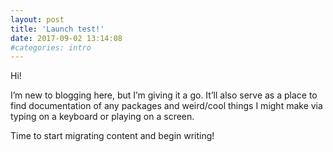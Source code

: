 ```yaml
---
layout: post
title: 'Launch test!'
date: 2017-09-02 13:14:08
#categories: intro
---
```


Hi!

I’m new to blogging here, but I’m giving it a go. It’ll also serve as a place to find documentation of any packages and weird/cool things I might make via typing on a keyboard or playing on a screen.

Time to start migrating content and begin writing!
